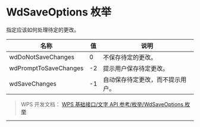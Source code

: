 # WdSaveOptions 枚举

指定应该如何处理待定的更改。

| 名称                  | 值  | 说明                             |
|-----------------------|-----|----------------------------------|
| wdDoNotSaveChanges    | 0   | 不保存待定的更改。               |
| wdPromptToSaveChanges | -2  | 提示用户保存待定更改。           |
| wdSaveChanges         | -1  | 自动保存待定更改，而不提示用户。 |

> WPS 开发文档： [WPS 基础接口/文字 API 参考/枚举/WdSaveOptions 枚举](https://qn.cache.wpscdn.cn/encs/doc/office_v19/topics/WPS%20%E5%9F%BA%E7%A1%80%E6%8E%A5%E5%8F%A3/%E6%96%87%E5%AD%97%20API%20%E5%8F%82%E8%80%83/%E6%9E%9A%E4%B8%BE/WdSaveOptions%20%E6%9E%9A%E4%B8%BE.html)

------------------------------------------------------------------------
